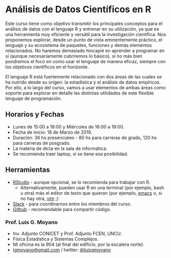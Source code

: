 

# Análisis de Datos Científicos en R

Este curso tiene como objetivo transmitir los principales conceptos para el análisis de datos con el
lenguaje R y entrenar en su utilización, ya que es una herramienta muy eficiente y versátil para la
investigación científica.  Nos proponemos explorar, desde un punto de vista eminentemente práctico,
el lenguaje y su ecosistema de paquetes, funciones y demás elementos relacionados.  No haremos
demasiado hincapié en aprender a programar en sí (aunque necesariamente cubriremos lo básico), si no
más bien pondremos el foco en como usar el lenguaje de manera eficaz, siempre con los objetivos
científicos en el horizonte.

El lenguaje R está fuertemente relacionado con dos áreas de las cuales se ha nutrido desde su
origen: la estadística y el análisis de datos empíricos. Por ello, a lo largo del curso, vamos a usar
elementos de ambas áreas como soporte para explorar en detalle las distintas utilidades de este
flexible lenguaje de programación.


## Horarios y Fechas

-   Lunes de 15:00 a 18:00 y Miércoles de 16:00 a 19:00.
-   Fecha de inicio: 18 de Marzo de 2019.
-   Duración: 36 hs presenciales - 80 hs para carreras de grado, 120 hs para carreras de posgrado.
-   La materia de dicta en la sala de informática.
-   Se recomienda traer laptop, si se tiene esa posibilidad.


## Herramientas

-   [RStudio](https://www.rstudio.com/) - aunque opcional, se lo recomienda para trabajar con R.
    -   Alternativamente, pueden usar R en una terminal (por ejemplo, bash u otra) más el editor de texto
        que quieran (por ejemplo, [emacs](https://www.gnu.org/software/emacs/) o, si no hay otra, [vim](http://www.vim.org/) ;)
-   [Slack](https://slack.com/) - para coordinarnos entre los miembros del curso.
-   [Github](https://github.com/) - recomendable para compartir código.


### Prof. Luis G. Moyano

-   Inv. Adjunto CONICET y Prof. Adjunto FCEN, UNCU.
-   Física Estadística y Sistemas Complejos.
-   Mi oficina es la 904 (al final del edificio, por la escalera norte).
-   <span class="underline">lgmoyano@gmail.com</span> / twitter: [@luisgmoyano](https://twitter.com/luisgmoyano)

